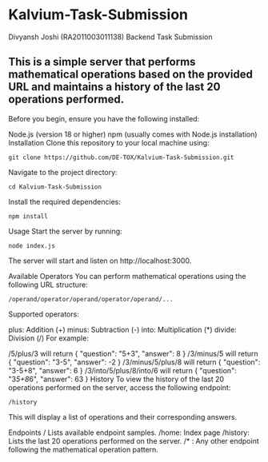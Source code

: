 # Kalvium-Task-Submission
Divyansh Joshi (RA2011003011138) Backend Task Submission 

## This is a simple server that performs mathematical operations based on the provided URL and maintains a history of the last 20 operations performed.



Before you begin, ensure you have the following installed:

Node.js (version 18 or higher)
npm (usually comes with Node.js installation)
Installation
Clone this repository to your local machine using:

```
git clone https://github.com/DE-TOX/Kalvium-Task-Submission.git
```
Navigate to the project directory:

```
cd Kalvium-Task-Submission
```
Install the required dependencies:

```
npm install
```
Usage
Start the server by running:
```
node index.js
```
The server will start and listen on http://localhost:3000.

Available Operators
You can perform mathematical operations using the following URL structure:

```
/operand/operator/operand/operator/operand/...
```
Supported operators:

plus: Addition (+)
minus: Subtraction (-)
into: Multiplication (*)
divide: Division (/)
For example:

/5/plus/3 will return { "question": "5+3", "answer": 8 }
/3/minus/5 will return { "question": "3-5", "answer": -2 }
/3/minus/5/plus/8 will return { "question": "3-5+8", "answer": 6 }
/3/into/5/plus/8/into/6 will return { "question": "3*5+8*6", "answer": 63 }
History
To view the history of the last 20 operations performed on the server, access the following endpoint:

```
/history
```
This will display a list of operations and their corresponding answers.

Endpoints
/ Lists available endpoint samples.
/home: Index page
/history: Lists the last 20 operations performed on the server.
/* : Any other endpoint following the mathematical operation pattern.

<!--Contributing
Contributions are welcome! If you find any issues or have suggestions, feel free to create a pull request or submit an issue in the GitHub repository.
 -->



